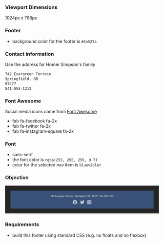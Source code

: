 ### Viewport Dimensions
1024px x 768px

### Footer
* background color for the footer is `#3a527a`

### Contact information
Use the address for Homer Simpson's family
```
742 Evergreen Terrace
Springfield, OR
97477
541-555-1212
```

### Font Awesome
Social media icons come from [Font Awesome](https://fontawesome.com/)
* fab fa-facebook fa-2x
* fab fa-twitter fa-2x
* fab fa-instagram-square fa-2x

### Font
* sans-serif
* the font color is `rgba(255, 255, 255, 0.7)`
* color for the selected nav item is `blueviolet`

### Objective
![objective](target/image.jpg)

### Requirements
* build this footer using standard CSS (e.g. no floats and no flexbox)
